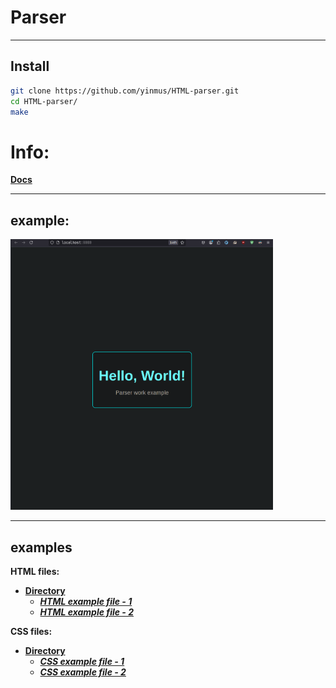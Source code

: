 # Parser

___
## Install 
```bash
git clone https://github.com/yinmus/HTML-parser.git
cd HTML-parser/
make
```

# Info:
**[Docs](docs.md)**

___
## example:
<img src=".img/screen.png" alt="scr" width="420">

___
## examples
**HTML files:**
- **[Directory](examples/)**
  - ***[HTML example file - 1](examples/html/index.html)***
  - ***[HTML example file - 2](examples/html/index2.html)***


**CSS files:**

- **[Directory](examples/)**
  - ***[CSS example file - 1](examples/css/styles.css)***
  - ***[CSS example file - 2](examples/css/styles2.css)***
 



